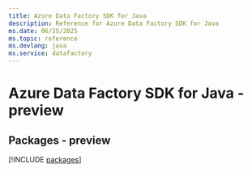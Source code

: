 ```yaml
---
title: Azure Data Factory SDK for Java
description: Reference for Azure Data Factory SDK for Java
ms.date: 06/25/2025
ms.topic: reference
ms.devlang: java
ms.service: datafactory
---
```

# Azure Data Factory SDK for Java - preview
## Packages - preview
[!INCLUDE [packages](data-factory-index.md)]